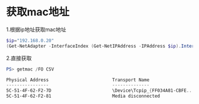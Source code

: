 # 获取mac地址

1.根据ip地址获取mac地址

```powershell
$ip="192.168.0.20"
(Get-NetAdapter -InterfaceIndex (Get-NetIPAddress -IPAddress $ip).InterfaceIndex ).MacAddress
```

2.直接获取

```powershell
PS> getmac /FO CSV

Physical Address                        Transport Name
----------------                        --------------
5C-51-4F-62-F2-7D                       \Device\Tcpip_{FF034A81-CBFE...
5C-51-4F-62-F2-81                       Media disconnected
```
